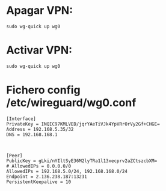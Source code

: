# Apagar VPN:
```
sudo wg-quick up wg0
```

# Activar VPN: 
```
sudo wg-quick up wg0
```

# Fichero config /etc/wireguard/wg0.conf
```shell
[Interface]
PrivateKey = INQIC97KMLVED/jqrYAeTiVJk4YpVRrOrVy2Gf+CHGE=
Address = 192.168.5.35/32
DNS = 192.168.168.1



[Peer]
PublicKey = gLki/nYIltSyE36M2lyTRa1l13xecprv2aZCtszcbXM=
# AllowedIPs = 0.0.0.0/0
AllowedIPs = 192.168.5.0/24, 192.168.168.0/24
Endpoint = 2.136.238.187:13231
PersistentKeepalive = 10
```
